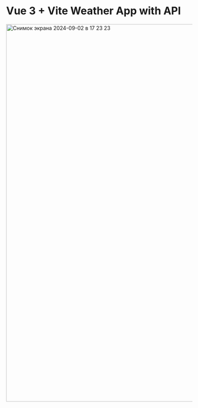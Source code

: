 # Vue 3 + Vite Weather App with API


<img width="1020" alt="Снимок экрана 2024-09-02 в 17 23 23" src="https://github.com/user-attachments/assets/f5945a98-141b-4c9f-8990-dcca154274cc">

